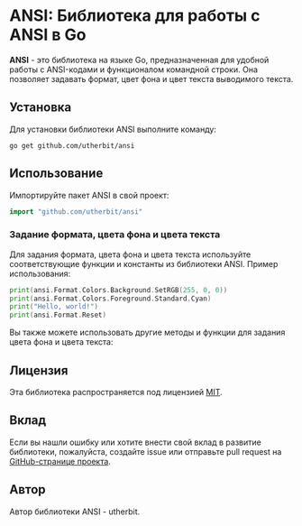 # ANSI: Библиотека для работы с ANSI в Go

**ANSI** - это библиотека на языке Go, предназначенная для удобной работы с ANSI-кодами и функционалом командной строки. Она позволяет задавать формат, цвет фона и цвет текста выводимого текста.

## Установка

Для установки библиотеки ANSI выполните команду:

```shell
go get github.com/utherbit/ansi
```

## Использование

Импортируйте пакет ANSI в свой проект:

```go
import "github.com/utherbit/ansi"
```

### Задание формата, цвета фона и цвета текста

Для задания формата, цвета фона и цвета текста используйте соответствующие функции и константы из библиотеки ANSI. Пример использования:

```go
print(ansi.Format.Colors.Background.SetRGB(255, 0, 0))
print(ansi.Format.Colors.Foreground.Standard.Cyan)
print("Hello, world!")
print(ansi.Format.Reset)
```

Вы также можете использовать другие методы и функции для задания цвета фона и цвета текста:

## Лицензия

Эта библиотека распространяется под лицензией [MIT](LICENSE).

## Вклад

Если вы нашли ошибку или хотите внести свой вклад в развитие библиотеки, пожалуйста, создайте issue или отправьте pull request на [GitHub-странице проекта](https://github.com/utherbit/ansi).

## Автор

Автор библиотеки ANSI - utherbit.
